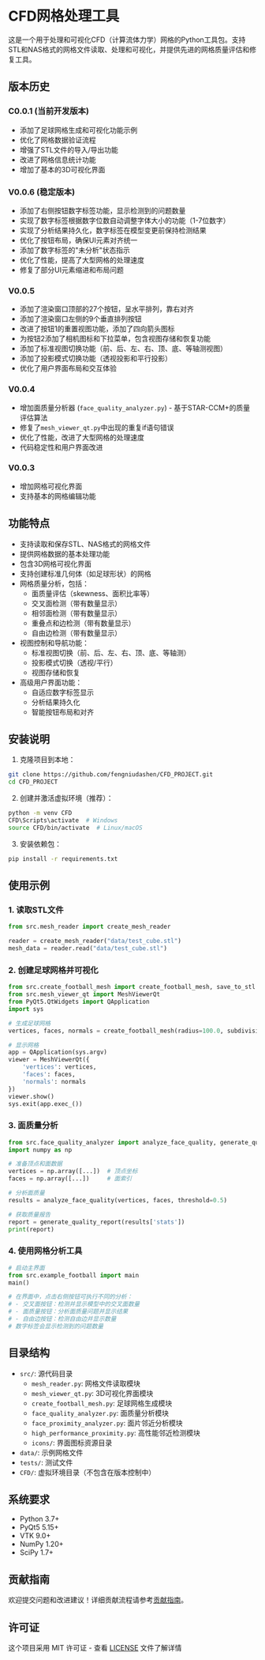 # CFD网格处理工具

这是一个用于处理和可视化CFD（计算流体力学）网格的Python工具包。支持STL和NAS格式的网格文件读取、处理和可视化，并提供先进的网格质量评估和修复工具。

## 版本历史

### C0.0.1 (当前开发版本)

* 添加了足球网格生成和可视化功能示例
* 优化了网格数据验证流程
* 增强了STL文件的导入/导出功能
* 改进了网格信息统计功能
* 增加了基本的3D可视化界面

### V0.0.6 (稳定版本)

* 添加了右侧按钮数字标签功能，显示检测到的问题数量
* 实现了数字标签根据数字位数自动调整字体大小的功能（1-7位数字）
* 实现了分析结果持久化，数字标签在模型变更前保持检测结果
* 优化了按钮布局，确保UI元素对齐统一
* 添加了数字标签的"未分析"状态指示
* 优化了性能，提高了大型网格的处理速度
* 修复了部分UI元素缩进和布局问题

### V0.0.5

* 添加了渲染窗口顶部的27个按钮，呈水平排列，靠右对齐
* 添加了渲染窗口左侧的9个垂直排列按钮
* 改进了按钮1的重置视图功能，添加了四向箭头图标
* 为按钮2添加了相机图标和下拉菜单，包含视图存储和恢复功能
* 添加了标准视图切换功能（前、后、左、右、顶、底、等轴测视图）
* 添加了投影模式切换功能（透视投影和平行投影）
* 优化了用户界面布局和交互体验

### V0.0.4

* 增加面质量分析器 (`face_quality_analyzer.py`) - 基于STAR-CCM+的质量评估算法
* 修复了`mesh_viewer_qt.py`中出现的重复if语句错误
* 优化了性能，改进了大型网格的处理速度
* 代码稳定性和用户界面改进

### V0.0.3

* 增加网格可视化界面
* 支持基本的网格编辑功能

## 功能特点

* 支持读取和保存STL、NAS格式的网格文件
* 提供网格数据的基本处理功能
* 包含3D网格可视化界面
* 支持创建标准几何体（如足球形状）的网格
* 网格质量分析，包括：  
   * 面质量评估（skewness、面积比率等）  
   * 交叉面检测（带有数量显示）  
   * 相邻面检测（带有数量显示）  
   * 重叠点和边检测（带有数量显示）  
   * 自由边检测（带有数量显示）
* 视图控制和导航功能：
   * 标准视图切换（前、后、左、右、顶、底、等轴测）
   * 投影模式切换（透视/平行）
   * 视图存储和恢复
* 高级用户界面功能：
   * 自适应数字标签显示
   * 分析结果持久化
   * 智能按钮布局和对齐

## 安装说明

1. 克隆项目到本地：
```bash
git clone https://github.com/fengniudashen/CFD_PROJECT.git
cd CFD_PROJECT
```

2. 创建并激活虚拟环境（推荐）：
```bash
python -m venv CFD
CFD\Scripts\activate  # Windows
source CFD/bin/activate  # Linux/macOS
```

3. 安装依赖包：
```bash
pip install -r requirements.txt
```

## 使用示例

### 1. 读取STL文件
```python
from src.mesh_reader import create_mesh_reader

reader = create_mesh_reader("data/test_cube.stl")
mesh_data = reader.read("data/test_cube.stl")
```

### 2. 创建足球网格并可视化
```python
from src.create_football_mesh import create_football_mesh, save_to_stl
from src.mesh_viewer_qt import MeshViewerQt
from PyQt5.QtWidgets import QApplication
import sys

# 生成足球网格
vertices, faces, normals = create_football_mesh(radius=100.0, subdivisions=3)

# 显示网格
app = QApplication(sys.argv)
viewer = MeshViewerQt({
    'vertices': vertices,
    'faces': faces,
    'normals': normals
})
viewer.show()
sys.exit(app.exec_())
```

### 3. 面质量分析
```python
from src.face_quality_analyzer import analyze_face_quality, generate_quality_report
import numpy as np

# 准备顶点和面数据
vertices = np.array([...])  # 顶点坐标
faces = np.array([...])     # 面索引

# 分析面质量
results = analyze_face_quality(vertices, faces, threshold=0.5)

# 获取质量报告
report = generate_quality_report(results['stats'])
print(report)
```

### 4. 使用网格分析工具
```python
# 启动主界面
from src.example_football import main
main()

# 在界面中，点击右侧按钮可执行不同的分析：
# - 交叉面按钮：检测并显示模型中的交叉面数量
# - 面质量按钮：分析面质量问题并显示结果
# - 自由边按钮：检测自由边并显示数量
# 数字标签会显示检测到的问题数量
```

## 目录结构

- `src/`: 源代码目录
  - `mesh_reader.py`: 网格文件读取模块
  - `mesh_viewer_qt.py`: 3D可视化界面模块
  - `create_football_mesh.py`: 足球网格生成模块
  - `face_quality_analyzer.py`: 面质量分析模块
  - `face_proximity_analyzer.py`: 面片邻近分析模块
  - `high_performance_proximity.py`: 高性能邻近检测模块
  - `icons/`: 界面图标资源目录
- `data/`: 示例网格文件
- `tests/`: 测试文件
- `CFD/`: 虚拟环境目录（不包含在版本控制中）

## 系统要求

- Python 3.7+
- PyQt5 5.15+
- VTK 9.0+
- NumPy 1.20+
- SciPy 1.7+

## 贡献指南

欢迎提交问题和改进建议！详细贡献流程请参考[贡献指南](CONTRIBUTING.md)。

## 许可证

这个项目采用 MIT 许可证 - 查看 [LICENSE](LICENSE) 文件了解详情
